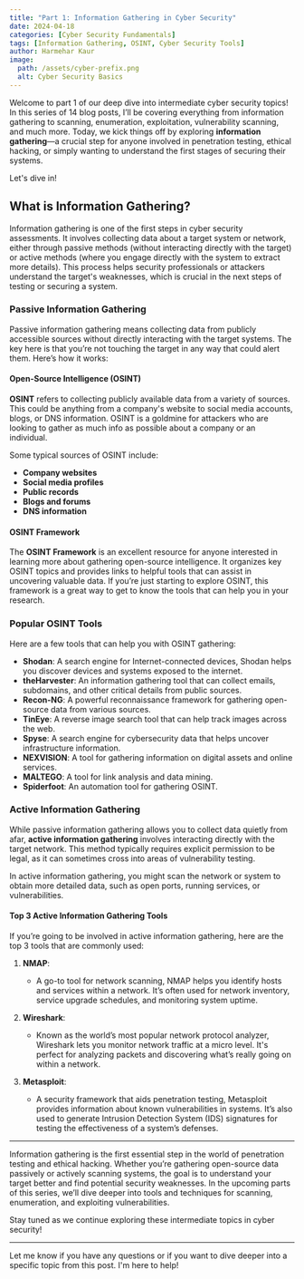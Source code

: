 ```yaml
---
title: "Part 1: Information Gathering in Cyber Security"
date: 2024-04-18
categories: [Cyber Security Fundamentals]
tags: [Information Gathering, OSINT, Cyber Security Tools]
author: Harmehar Kaur
image:
  path: /assets/cyber-prefix.png
  alt: Cyber Security Basics
---
```



Welcome to part 1 of our deep dive into intermediate cyber security topics! In this series of 14 blog posts, I’ll be covering everything from information gathering to scanning, enumeration, exploitation, vulnerability scanning, and much more. Today, we kick things off by exploring **information gathering**—a crucial step for anyone involved in penetration testing, ethical hacking, or simply wanting to understand the first stages of securing their systems.

Let's dive in!

## What is Information Gathering?

Information gathering is one of the first steps in cyber security assessments. It involves collecting data about a target system or network, either through passive methods (without interacting directly with the target) or active methods (where you engage directly with the system to extract more details). This process helps security professionals or attackers understand the target's weaknesses, which is crucial in the next steps of testing or securing a system.

### Passive Information Gathering

Passive information gathering means collecting data from publicly accessible sources without directly interacting with the target systems. The key here is that you’re not touching the target in any way that could alert them. Here’s how it works:

#### Open-Source Intelligence (OSINT)

**OSINT** refers to collecting publicly available data from a variety of sources. This could be anything from a company's website to social media accounts, blogs, or DNS information. OSINT is a goldmine for attackers who are looking to gather as much info as possible about a company or an individual.

Some typical sources of OSINT include:
- **Company websites**
- **Social media profiles**
- **Public records**
- **Blogs and forums**
- **DNS information**

#### OSINT Framework

The **OSINT Framework** is an excellent resource for anyone interested in learning more about gathering open-source intelligence. It organizes key OSINT topics and provides links to helpful tools that can assist in uncovering valuable data. If you’re just starting to explore OSINT, this framework is a great way to get to know the tools that can help you in your research.

### Popular OSINT Tools

Here are a few tools that can help you with OSINT gathering:

- **Shodan**: A search engine for Internet-connected devices, Shodan helps you discover devices and systems exposed to the internet.
- **theHarvester**: An information gathering tool that can collect emails, subdomains, and other critical details from public sources.
- **Recon-NG**: A powerful reconnaissance framework for gathering open-source data from various sources.
- **TinEye**: A reverse image search tool that can help track images across the web.
- **Spyse**: A search engine for cybersecurity data that helps uncover infrastructure information.
- **NEXVISION**: A tool for gathering information on digital assets and online services.
- **MALTEGO**: A tool for link analysis and data mining.
- **Spiderfoot**: An automation tool for gathering OSINT.

### Active Information Gathering

While passive information gathering allows you to collect data quietly from afar, **active information gathering** involves interacting directly with the target network. This method typically requires explicit permission to be legal, as it can sometimes cross into areas of vulnerability testing.

In active information gathering, you might scan the network or system to obtain more detailed data, such as open ports, running services, or vulnerabilities. 

#### Top 3 Active Information Gathering Tools

If you’re going to be involved in active information gathering, here are the top 3 tools that are commonly used:

1. **NMAP**: 
   - A go-to tool for network scanning, NMAP helps you identify hosts and services within a network. It’s often used for network inventory, service upgrade schedules, and monitoring system uptime.
   
2. **Wireshark**: 
   - Known as the world’s most popular network protocol analyzer, Wireshark lets you monitor network traffic at a micro level. It's perfect for analyzing packets and discovering what’s really going on within a network.
   
3. **Metasploit**: 
   - A security framework that aids penetration testing, Metasploit provides information about known vulnerabilities in systems. It’s also used to generate Intrusion Detection System (IDS) signatures for testing the effectiveness of a system’s defenses.

---

Information gathering is the first essential step in the world of penetration testing and ethical hacking. Whether you’re gathering open-source data passively or actively scanning systems, the goal is to understand your target better and find potential security weaknesses. In the upcoming parts of this series, we’ll dive deeper into tools and techniques for scanning, enumeration, and exploiting vulnerabilities.

Stay tuned as we continue exploring these intermediate topics in cyber security!

---

Let me know if you have any questions or if you want to dive deeper into a specific topic from this post. I'm here to help!
